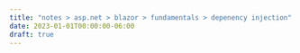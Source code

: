 ```yaml
---
title: "notes > asp.net > blazor > fundamentals > depenency injection"
date: 2023-01-01T00:00:00-06:00
draft: true
---
```


